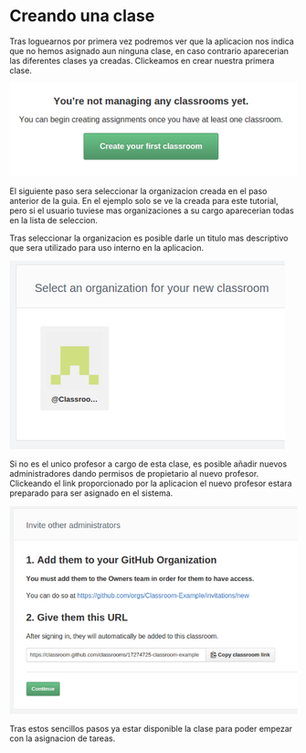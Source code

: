 # Creando una clase

Tras loguearnos por primera vez podremos ver que la aplicacion nos indica que no hemos asignado aun ninguna clase, en caso contrario aparecerian las diferentes clases ya creadas. Clickeamos en crear nuestra primera clase.

![create](/../creat_pics/create.png)

El siguiente paso sera seleccionar la organizacion creada en el paso anterior de la guia. En el ejemplo solo se ve la creada para este tutorial, pero si el usuario tuviese mas organizaciones a su cargo aparecerian todas en la lista de seleccion. 

Tras seleccionar la organizacion es posible darle un titulo mas descriptivo que sera utilizado para uso interno en la aplicacion.


![select](/../creat_pics/select.png)

Si no es el unico profesor a cargo de esta clase, es posible añadir nuevos administradores dando permisos de propietario al nuevo profesor. Clickeando el link proporcionado por la aplicacion el nuevo profesor estara preparado para ser asignado en el sistema. 

![](/../creat_pics/inviteAd.png)

Tras estos sencillos pasos ya estar disponible la clase para poder empezar con la asignacion de tareas.